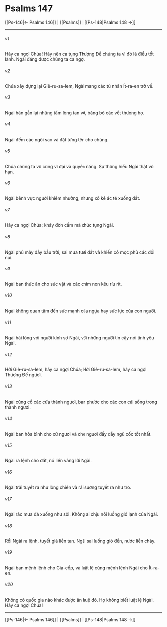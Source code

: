 # Psalms 147

[[Ps-146|← Psalms 146]] | [[Psalms]] | [[Ps-148|Psalms 148 →]]
***



###### v1 
Hãy ca ngợi Chúa! Hãy nên ca tụng Thượng Đế chúng ta vì đó là điều tốt lành. Ngài đáng được chúng ta ca ngợi. 

###### v2 
Chúa xây dựng lại Giê-ru-sa-lem, Ngài mang các tù nhân Ít-ra-en trở về. 

###### v3 
Ngài hàn gắn lại những tấm lòng tan vỡ, băng bó các vết thương họ. 

###### v4 
Ngài đếm các ngôi sao và đặt từng tên cho chúng. 

###### v5 
Chúa chúng ta vô cùng vĩ đại và quyền năng. Sự thông hiểu Ngài thật vô hạn. 

###### v6 
Ngài bênh vực người khiêm nhường, nhưng xô kẻ ác té xuống đất. 

###### v7 
Hãy ca ngợi Chúa; khảy đờn cầm mà chúc tụng Ngài. 

###### v8 
Ngài phủ mây đầy bầu trời, sai mưa tưới đất và khiến cỏ mọc phủ các đồi núi. 

###### v9 
Ngài ban thức ăn cho súc vật và các chim non kêu ríu rít. 

###### v10 
Ngài không quan tâm đến sức mạnh của ngựa hay sức lực của con người. 

###### v11 
Ngài hài lòng với người kính sợ Ngài, với những người tin cậy nơi tình yêu Ngài. 

###### v12 
Hỡi Giê-ru-sa-lem, hãy ca ngợi Chúa; Hỡi Giê-ru-sa-lem, hãy ca ngợi Thượng Đế ngươi. 

###### v13 
Ngài củng cố các cửa thành ngươi, ban phước cho các con cái sống trong thành ngươi. 

###### v14 
Ngài ban hòa bình cho xứ ngươi và cho ngươi đầy dẫy ngũ cốc tốt nhất. 

###### v15 
Ngài ra lệnh cho đất, nó liền vâng lời Ngài. 

###### v16 
Ngài trải tuyết ra như lông chiên và rải sương tuyết ra như tro. 

###### v17 
Ngài rắc mưa đá xuống như sỏi. Không ai chịu nổi luồng gió lạnh của Ngài. 

###### v18 
Rồi Ngài ra lệnh, tuyết giá liền tan. Ngài sai luồng gió đến, nước liền chảy. 

###### v19 
Ngài ban mệnh lệnh cho Gia-cốp, và luật lệ cùng mệnh lệnh Ngài cho Ít-ra-en. 

###### v20 
Không có quốc gia nào khác được ân huệ đó. Họ không biết luật lệ Ngài. Hãy ca ngợi Chúa!

***
[[Ps-146|← Psalms 146]] | [[Psalms]] | [[Ps-148|Psalms 148 →]]
